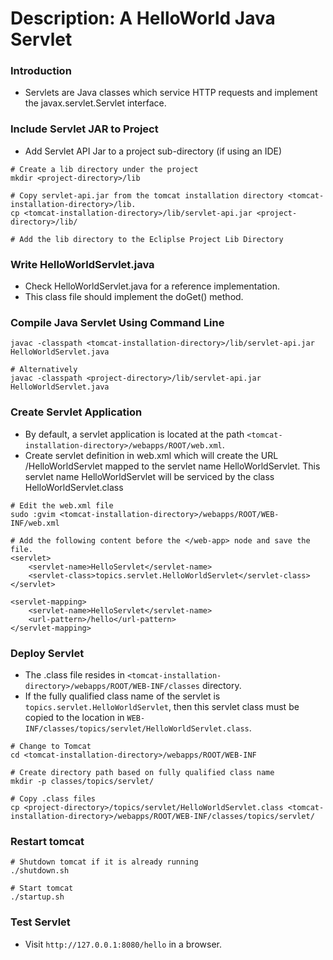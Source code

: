 # Description: A HelloWorld Java Servlet

### Introduction
* Servlets are Java classes which service HTTP requests and implement the javax.servlet.Servlet interface.

### Include Servlet JAR to Project
* Add Servlet API Jar to a project sub-directory (if using an IDE)
```
# Create a lib directory under the project
mkdir <project-directory>/lib

# Copy servlet-api.jar from the tomcat installation directory <tomcat-installation-directory>/lib. 
cp <tomcat-installation-directory>/lib/servlet-api.jar <project-directory>/lib/

# Add the lib directory to the Ecliplse Project Lib Directory
```

### Write HelloWorldServlet.java
* Check HelloWorldServlet.java for a reference implementation.
* This class file should implement the doGet() method.

### Compile Java Servlet Using Command Line
```
javac -classpath <tomcat-installation-directory>/lib/servlet-api.jar HelloWorldServlet.java

# Alternatively
javac -classpath <project-directory>/lib/servlet-api.jar HelloWorldServlet.java
```

### Create Servlet Application
* By default, a servlet application is located at the path `<tomcat-installation-directory>/webapps/ROOT/web.xml`.
* Create servlet definition in web.xml which will create the URL /HelloWorldServlet mapped to the servlet name 
  HelloWorldServlet. This servlet name HelloWorldServlet will be serviced by the class HelloWorldServlet.class
```
# Edit the web.xml file
sudo :gvim <tomcat-installation-directory>/webapps/ROOT/WEB-INF/web.xml

# Add the following content before the </web-app> node and save the file.
<servlet>
    <servlet-name>HelloServlet</servlet-name>
    <servlet-class>topics.servlet.HelloWorldServlet</servlet-class>
</servlet>

<servlet-mapping>
    <servlet-name>HelloServlet</servlet-name>
    <url-pattern>/hello</url-pattern>
</servlet-mapping>
```

### Deploy Servlet
* The .class file resides in `<tomcat-installation-directory>/webapps/ROOT/WEB-INF/classes` directory.
* If the fully qualified class name of the servlet is `topics.servlet.HelloWorldServlet`, then this servlet class must 
  be copied to the location in `WEB-INF/classes/topics/servlet/HelloWorldServlet.class`.
```
# Change to Tomcat
cd <tomcat-installation-directory>/webapps/ROOT/WEB-INF

# Create directory path based on fully qualified class name
mkdir -p classes/topics/servlet/

# Copy .class files
cp <project-directory>/topics/servlet/HelloWorldServlet.class <tomcat-installation-directory>/webapps/ROOT/WEB-INF/classes/topics/servlet/
```

### Restart tomcat
```
# Shutdown tomcat if it is already running
./shutdown.sh

# Start tomcat
./startup.sh
```

### Test Servlet
* Visit `http://127.0.0.1:8080/hello` in a browser.